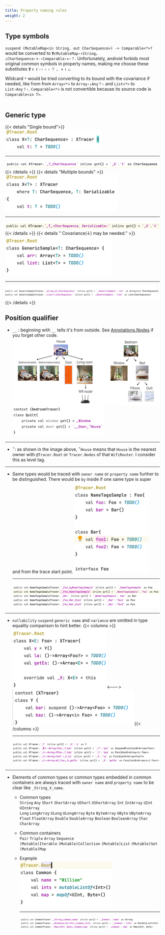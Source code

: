 ```yaml
---
title: Property naming rules
weight: 2
---
```


## Type symbols   
  `suspend (MutableMap<in String, out CharSequence>) -> Comparable<*>?` would be converted to
  `⍒❨MutableMap‹↑String，↓CharSequence›❩-›Comparable‹✶›？`. Unfortunately, android forbids most 
  original common symbols in property names, making me choose these substitutes  `⍒` `❨` `❩` 
  `-›` `‹` `›` `？` `，` `✶` `↑` `↓`.

  Wildcard `*` would be tried converting to its bound with the covariance if needed, like from
  from `Array<*>` to `Array‹↓Any？›` and `List<*>` to `List‹Any？›`. `Comparable<*>` is not
  convertible because its source code is `Comparable<in T>`.
  <br><br>

## Generic type 
  {{< details "Single bound">}}
  ![](generic(1).png)
    
  ---
    
  ![](_generic(1).png)
  {{< /details >}}
  {{< details "Multiple bounds" >}} 
  ![](generic(2).png) 

  ---

  ![](_generic(2).png)
  {{< /details >}}
  {{< details " Covariance(↓) may be needed." >}} 
  ![](generic(3).png) 
  
  --- 
  
  ![](_generic(3).png)
  {{< /details >}}
  <br>

## Position qualifier
  * `__` : beginning with `__` tells it's from outside. See 
    [Annotations.Nodes](https://apollokwok.github.io/TracerTutorial/usage/annotations/nodes.mp4) if
    you forget other code.  
    <img src=../doubleBedroomsHouse.png height=220/>  
    <img src=underline.png width=300/>
  ---
  * `˚`: as shown in the image above, `˚House` means that `House` is the nearest owner with
     `@Tracer.Root` or `Tracer.Nodes` of that `WifiRouter`. I consider this as level tag.
  ---
  * Same types would be traced with `owner name` or `property name` further to be 
    distinguished. There would be `by` inside if one same type is super and from the trace start point. 
    ![](foo.png)

    ---

    ![](_foo.png) 
  ---
  * `nullability` `suspend` `generic name` and `variance` are omitted in type equality 
    comparison to hint better. 
    {{< columns >}}![](lambda.png)<--->![](lambda(1).png){{< /columns >}}

    ---

    <img src=_lambda.png /> 
  --- 
  * Elements of common types or common types embedded in common containers are always traced with 
     `owner name` and `property name` to be clear like `_String_X_name`.

     * Common types      
       `String` `Any` `Short` `ShortArray` `UShort` `UShortArray` `Int` `IntArray` `UInt` `UIntArray`    
       `Long` `LongArray` `ULong` `ULongArray` `Byte` `ByteArray` `UByte` `UByteArray`     
       `Float` `FloatArray` `Double` `DoubleArray` `Boolean` `BooleanArray` `Char` `CharArray`      
   
     * Common containers  
       `Pair` `Triple` `Array` `Sequence`    
       `(Mutable)Iterable` `(Mutable)Collection` `(Mutable)List` `(Mutable)Set` `(Mutable)Map`    
     
     * Example    
       ![](common.png)

       ---

       ![](_common.png)